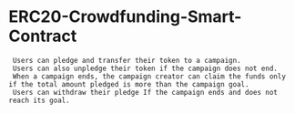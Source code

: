 # ERC20-Crowdfunding-Smart-Contract

     Users can pledge and transfer their token to a campaign.
     Users can also unpledge their token if the campaign does not end.
     When a campaign ends, the campaign creator can claim the funds only if the total amount pledged is more than the campaign goal.
     Users can withdraw their pledge If the campaign ends and does not reach its goal.
